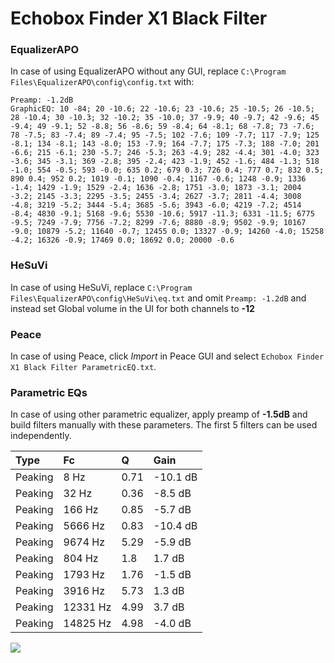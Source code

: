 # Echobox Finder X1 Black Filter

### EqualizerAPO
In case of using EqualizerAPO without any GUI, replace `C:\Program Files\EqualizerAPO\config\config.txt`
with:
```
Preamp: -1.2dB
GraphicEQ: 10 -84; 20 -10.6; 22 -10.6; 23 -10.6; 25 -10.5; 26 -10.5; 28 -10.4; 30 -10.3; 32 -10.2; 35 -10.0; 37 -9.9; 40 -9.7; 42 -9.6; 45 -9.4; 49 -9.1; 52 -8.8; 56 -8.6; 59 -8.4; 64 -8.1; 68 -7.8; 73 -7.6; 78 -7.5; 83 -7.4; 89 -7.4; 95 -7.5; 102 -7.6; 109 -7.7; 117 -7.9; 125 -8.1; 134 -8.1; 143 -8.0; 153 -7.9; 164 -7.7; 175 -7.3; 188 -7.0; 201 -6.6; 215 -6.1; 230 -5.7; 246 -5.3; 263 -4.9; 282 -4.4; 301 -4.0; 323 -3.6; 345 -3.1; 369 -2.8; 395 -2.4; 423 -1.9; 452 -1.6; 484 -1.3; 518 -1.0; 554 -0.5; 593 -0.0; 635 0.2; 679 0.3; 726 0.4; 777 0.7; 832 0.5; 890 0.4; 952 0.2; 1019 -0.1; 1090 -0.4; 1167 -0.6; 1248 -0.9; 1336 -1.4; 1429 -1.9; 1529 -2.4; 1636 -2.8; 1751 -3.0; 1873 -3.1; 2004 -3.2; 2145 -3.3; 2295 -3.5; 2455 -3.4; 2627 -3.7; 2811 -4.4; 3008 -4.8; 3219 -5.2; 3444 -5.4; 3685 -5.6; 3943 -6.0; 4219 -7.2; 4514 -8.4; 4830 -9.1; 5168 -9.6; 5530 -10.6; 5917 -11.3; 6331 -11.5; 6775 -9.5; 7249 -7.9; 7756 -7.2; 8299 -7.6; 8880 -8.9; 9502 -9.9; 10167 -9.0; 10879 -5.2; 11640 -0.7; 12455 0.0; 13327 -0.9; 14260 -4.0; 15258 -4.2; 16326 -0.9; 17469 0.0; 18692 0.0; 20000 -0.6
```

### HeSuVi
In case of using HeSuVi, replace `C:\Program Files\EqualizerAPO\config\HeSuVi\eq.txt` and omit `Preamp:
-1.2dB` and instead set Global volume in the UI for both channels to **-12**

### Peace
In case of using Peace, click *Import* in Peace GUI and select `Echobox Finder X1 Black Filter ParametricEQ.txt`.

### Parametric EQs
In case of using other parametric equalizer, apply preamp of **-1.5dB** and build filters manually with
these parameters. The first 5 filters can be used independently.

| Type    | Fc       |    Q | Gain     |
|:--------|:---------|:-----|:---------|
| Peaking | 8 Hz     | 0.71 | -10.1 dB |
| Peaking | 32 Hz    | 0.36 | -8.5 dB  |
| Peaking | 166 Hz   | 0.85 | -5.7 dB  |
| Peaking | 5666 Hz  | 0.83 | -10.4 dB |
| Peaking | 9674 Hz  | 5.29 | -5.9 dB  |
| Peaking | 804 Hz   | 1.8  | 1.7 dB   |
| Peaking | 1793 Hz  | 1.76 | -1.5 dB  |
| Peaking | 3916 Hz  | 5.73 | 1.3 dB   |
| Peaking | 12331 Hz | 4.99 | 3.7 dB   |
| Peaking | 14825 Hz | 4.98 | -4.0 dB  |

![](https://raw.githubusercontent.com/jaakkopasanen/AutoEq/master/results/innerfidelity/sbaf-serious/Echobox%20Finder%20X1%20Black%20Filter/Echobox%20Finder%20X1%20Black%20Filter.png)